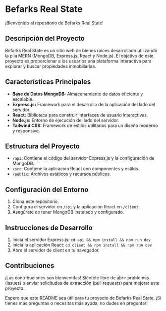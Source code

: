 # Befarks Real State

¡Bienvenido al repositorio de Befarks Real State!

## Descripción del Proyecto

Befarks Real State es un sitio web de bienes raíces desarrollado utilizando la pila MERN (MongoDB, Express.js, React y Node.js). El objetivo de este proyecto es proporcionar a los usuarios una plataforma interactiva para explorar y buscar propiedades inmobiliarias.

## Características Principales

- **Base de Datos MongoDB:** Almacenamiento de datos eficiente y escalable.
- **Express.js:** Framework para el desarrollo de la aplicación del lado del servidor.
- **React:** Biblioteca para construir interfaces de usuario interactivas.
- **Node.js:** Entorno de ejecución del lado del servidor.
- **Tailwind CSS:** Framework de estilos utilitarios para un diseño moderno y responsive.

## Estructura del Proyecto

- `/api`: Contiene el código del servidor Express.js y la configuración de MongoDB.
- `/src`: Contiene la aplicación React con componentes y estilos.
- `/public`: Archivos estáticos y recursos públicos.

## Configuración del Entorno

1. Clona este repositorio.
2. Configura el servidor en `/api` y la aplicación React en `/client`.
3. Asegúrate de tener MongoDB instalado y configurado.

## Instrucciones de Desarrollo

1. Inicia el servidor Express.js: `cd api && npm install && npm run dev`
2. Inicia la aplicación React: `cd client && npm install && npm run dev`
3. Abre el servidor de client en tu navegador.

## Contribuciones

¡Las contribuciones son bienvenidas! Siéntete libre de abrir problemas (issues) o enviar solicitudes de extracción (pull requests) para mejorar este proyecto.

Espero que este README sea útil para tu proyecto de Befarks Real State. ¡Si tienes más preguntas o necesitas más ayuda, no dudes en preguntar!
